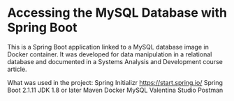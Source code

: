 # Accessing the MySQL Database with Spring Boot

This is a Spring Boot application linked to a MySQL database image in Docker container. It was developed for data manipulation in a relational database and documented in a Systems Analysis and Development course article.

What was used in the project:</b>
Spring Initializr <https://start.spring.io/>
Spring Boot 2.1.11
JDK 1.8 or later
Maven
Docker
MySQL
Valentina Studio
Postman
